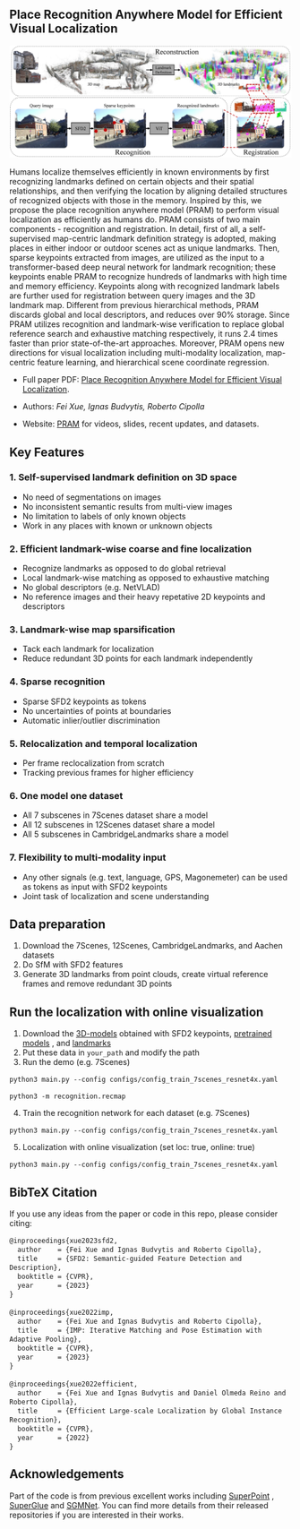 ## Place Recognition Anywhere Model for Efficient Visual Localization

<p align="center">
  <img src="assets/overview.png" width="960">
</p>

Humans localize themselves efficiently in known environments by first recognizing landmarks defined on certain objects
and their spatial relationships, and then verifying the location by aligning detailed structures of recognized objects
with those in the memory. Inspired by this, we propose the place recognition anywhere model (PRAM) to perform visual
localization as efficiently as humans do. PRAM consists of two main components - recognition and registration. In
detail, first of all,
a self-supervised map-centric landmark definition strategy is adopted, making places in either indoor or outdoor scenes
act as unique landmarks. Then,
sparse keypoints extracted from images, are utilized as the input to a transformer-based deep neural network for
landmark recognition; these keypoints enable PRAM to recognize hundreds of landmarks with high time and memory
efficiency.
Keypoints along with recognized landmark labels are further used for registration between query images and the 3D
landmark map. Different
from previous hierarchical methods, PRAM discards global and local descriptors, and reduces over 90% storage. Since PRAM
utilizes
recognition and landmark-wise verification to replace global reference search and exhaustive matching respectively, it
runs 2.4 times
faster than prior state-of-the-art approaches. Moreover, PRAM opens new directions for visual localization including
multi-modality localization, map-centric feature learning, and hierarchical scene coordinate regression.

* Full paper PDF: [Place Recognition Anywhere Model for Efficient Visual Localization](assets/pram.pdf).

* Authors: *Fei Xue, Ignas Budvytis, Roberto Cipolla*

* Website: [PRAM](https://feixue94.github.io/pram-project) for videos, slides, recent updates, and datasets.

## Key Features

### 1. Self-supervised landmark definition on 3D space

- No need of segmentations on images
- No inconsistent semantic results from multi-view images
- No limitation to labels of only known objects
- Work in any places with known or unknown objects

### 2. Efficient landmark-wise coarse and fine localization

- Recognize landmarks as opposed to do global retrieval
- Local landmark-wise matching as opposed to exhaustive matching
- No global descriptors (e.g. NetVLAD)
- No reference images and their heavy repetative 2D keypoints and descriptors

### 3. Landmark-wise map sparsification

- Tack each landmark for localization
- Reduce redundant 3D points for each landmark independently

### 4. Sparse recognition

- Sparse SFD2 keypoints as tokens
- No uncertainties of points at boundaries
- Automatic inlier/outlier discrimination

### 5. Relocalization and temporal localization

- Per frame reclocalization from scratch
- Tracking previous frames for higher efficiency

### 6. One model one dataset

- All 7 subscenes in 7Scenes dataset share a model
- All 12 subscenes in 12Scenes dataset share a model
- All 5 subscenes in CambridgeLandmarks share a model

### 7. Flexibility to multi-modality input

- Any other signals (e.g. text, language, GPS, Magonemeter) can be used as tokens as input with SFD2 keypoints
- Joint task of localization and scene understanding

## Data preparation

1. Download the 7Scenes, 12Scenes, CambridgeLandmarks, and Aachen datasets
2. Do SfM with SFD2 features
3. Generate 3D landmarks from point clouds, create virtual reference frames and remove redundant 3D points

## Run the localization with online visualization

1. Download the [3D-models](https://drive.google.com/drive/folders/1Ws98KjWWKhWwyKMDgswa8-I4KJITS6Uw?usp=drive_link)
   obtained with SFD2
   keypoints, [pretrained models](https://drive.google.com/drive/folders/1Rlbo1MgSW9da27ZKLlSQF7t-Jli2fX36?usp=drive_link) ,
   and [landmarks](https://drive.google.com/drive/folders/1yT1ALo0L6kejPLmornUtODFUJLr9Q4M0?usp=drive_link)
2. Put these data in ```your_path``` and modify the path
3. Run the demo (e.g. 7Scenes)

```
python3 main.py --config configs/config_train_7scenes_resnet4x.yaml

```

```
python3 -m recognition.recmap
```

4. Train the recognition network for each dataset (e.g. 7Scenes)

```
python3 main.py --config configs/config_train_7scenes_resnet4x.yaml
```

5. Localization with online visualization (set loc: true, online: true)

```
python3 main.py --config configs/config_train_7scenes_resnet4x.yaml
```

## BibTeX Citation

If you use any ideas from the paper or code in this repo, please consider citing:

```
@inproceedings{xue2023sfd2,
  author    = {Fei Xue and Ignas Budvytis and Roberto Cipolla},
  title     = {SFD2: Semantic-guided Feature Detection and Description},
  booktitle = {CVPR},
  year      = {2023}
}

@inproceedings{xue2022imp,
  author    = {Fei Xue and Ignas Budvytis and Roberto Cipolla},
  title     = {IMP: Iterative Matching and Pose Estimation with Adaptive Pooling},
  booktitle = {CVPR},
  year      = {2023}
}

@inproceedings{xue2022efficient,
  author    = {Fei Xue and Ignas Budvytis and Daniel Olmeda Reino and Roberto Cipolla},
  title     = {Efficient Large-scale Localization by Global Instance Recognition},
  booktitle = {CVPR},
  year      = {2022}
}
```

## Acknowledgements

Part of the code is from previous excellent works
including [SuperPoint](https://github.com/magicleap/SuperPointPretrainedNetwork)
, [SuperGlue](https://github.com/magicleap/SuperGluePretrainedNetwork)
and [SGMNet](https://github.com/magicleap/SuperGluePretrainedNetwork). You can find more details from their released
repositories if you are interested in their works. 